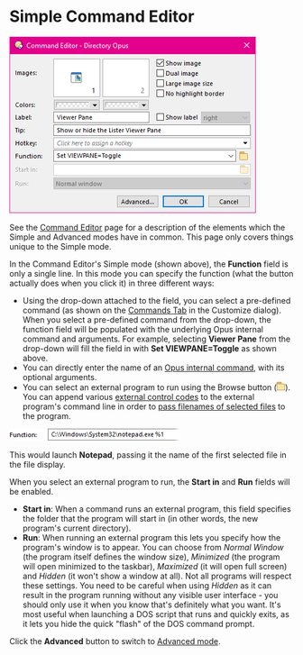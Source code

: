 # Simple Command Editor

![](/Manual/images/media/command_editor_1.png)

See the [Command Editor]() page for a description of the elements which the Simple and Advanced modes have in common. This page only covers things unique to the Simple mode.

In the Command Editor's Simple mode (shown above), the **Function** field is only a single line. In this mode you can specify the function (what the button actually does when you click it) in three different ways:

- Using the drop-down attached to the field, you can select a pre-defined command (as shown on the [Commands Tab](../../the_customize_dialog/commands.md) in the Customize dialog). When you select a pre-defined command from the drop-down, the function field will be populated with the underlying Opus internal command and arguments. For example, selecting **Viewer Pane** from the drop-down will fill the field in with **Set VIEWPANE=Toggle** as shown above.
- You can directly enter the name of an [Opus internal command](/Manual/reference/command_reference/internal_commands/README.md), with its optional arguments.
- You can select an external program to run using the Browse button (![](/Manual/images/media/browse.png)). You can append various [external control codes](/Manual/reference/command_reference/external_control_codes/README.md) to the external program's command line in order to [pass filenames of selected files](../passing_files_to_external_programs.md) to the program.

![](/Manual/images/media/function_-_notepad.png)

This would launch **Notepad**, passing it the name of the first selected file in the file display.

When you select an external program to run, the **Start in** and **Run** fields will be enabled.

- **Start in**: When a command runs an external program, this field specifies the folder that the program will start in (in other words, the new program's current directory).
- **Run**: When running an external program this lets you specify how the program's window is to appear. You can choose from *Normal Window* (the program itself defines the window size), *Minimized* (the program will open minimized to the taskbar), *Maximized* (it will open full screen) and *Hidden* (it won't show a window at all). Not all programs will respect these settings. You need to be careful when using *Hidden* as it can result in the program running without any visible user interface - you should only use it when you know that's definitely what you want. It's most useful when launching a DOS script that runs and quickly exits, as it lets you hide the quick "flash" of the DOS command prompt.

Click the **Advanced** button to switch to [Advanced mode](advanced_command_editor.md).
